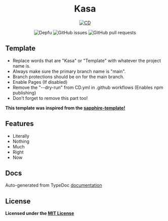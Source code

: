 <div align="center">

# Kasa

[![CD](https://github.com/hidden-umbrella/kasa/actions/workflows/CD.yml/badge.svg)](https://github.com/hidden-umbrella/sayua/actions/workflows/CD.yml)

![Depfu](https://img.shields.io/depfu/hidden-umbrella/kasa)
![GitHub issues](https://img.shields.io/github/issues-raw/hidden-umbrella/kasa)
![GitHub pull requests](https://img.shields.io/github/issues-pr/hidden-umbrella/kasa)

</div>

## Template

- Replace words that are "Kasa" or "Template" with whatever the project name is.
- Always make sure the primary branch name is "main".
- Branch protections should be on for the main branch.
- Enable Pages (If disabled)
- Remove the "--dry-run" from CD.yml in .github workflows (Enables npm publishing)
- Don't forget to remove this part too!

**This template was inspired from the [sapphire-template!](https://github.com/sapphiredev/sapphire-template)**

## Features

- Literally
- Nothing
- Much
- Right
- Now

## Docs

Auto-generated from TypeDoc [documentation](https://hidden-umbrella.github.io/template/)

## License

**Licensed under the [MIT License](https://github.com/hidden-umbrella/template/blob/main/LICENSE)**

